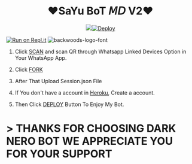 <h1 align="center">❤️SaYu BoT 𝘔𝘋 V2❤️<br></h1>
<p align="center">
<img src="https://i.ibb.co/NpXYnCh/Whats-App-Image-2022-10-10-at-10-37-16.jpg"

[![Deploy](https://www.herokucdn.com/deploy/button.svg)](https://heroku.com/deploy) 

[![Run on Repl.it](https://repl.it/badge/github/quiec/whatsAlfa)](https://replit.com/@Kaveesha2006/DARK-BOT-QR#)
<img src="https://telegra.ph/file/73a5cd6ace5384be642c1.jpg" alt="backwoods-logo-font" border="0"></a>  

1. Click [SCAN](https://replit.com/@Kaveesha2006/DARK-BOT-QR#) and scan QR through Whatsapp Linked Devices Option in Your WhatsApp App.

2. Click [FORK](https://github.com/Kaveeshasithum/DARK-NERO-BOT-MD-/fork)

2. After That Upload Session.json File

3. If You don't have a account in [Heroku](https://signup.heroku.com/), Create a account.

5. Then Click [DEPLOY](https://heroku.com/deploy) Button To Enjoy My Bot.






# > THANKS FOR CHOOSING DARK NERO BOT WE APPRECIATE YOU FOR YOUR SUPPORT
